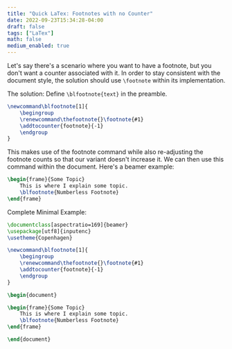 ```yaml
---
title: "Quick LaTex: Footnotes with no Counter"
date: 2022-09-23T15:34:28-04:00
draft: false
tags: ["LaTex"]
math: false
medium_enabled: true
---
```


Let's say there's a scenario where you want to have a footnote, but you don't want a counter associated with it. In order to stay consistent with the document style, the solution should use `\footnote` within its implementation.

The solution: Define `\blfootnote{text}` in the preamble.

```latex
\newcommand\blfootnote[1]{
    \begingroup
    \renewcommand\thefootnote{}\footnote{#1}
    \addtocounter{footnote}{-1}
    \endgroup
}
```

This makes use of the footnote command while also re-adjusting the footnote counts so that our variant doesn't increase it. We can then use this command within the document. Here's a beamer example:

```latex
\begin{frame}{Some Topic}
	This is where I explain some topic.
	\blfootnote{Numberless Footnote}
\end{frame}
```

Complete Minimal Example:

```latex
\documentclass[aspectratio=169]{beamer}
\usepackage[utf8]{inputenc}
\usetheme{Copenhagen}

\newcommand\blfootnote[1]{
    \begingroup
    \renewcommand\thefootnote{}\footnote{#1}
    \addtocounter{footnote}{-1}
    \endgroup
}

\begin{document}

\begin{frame}{Some Topic}
	This is where I explain some topic.
	\blfootnote{Numberless Footnote}
\end{frame}

\end{document}

```

